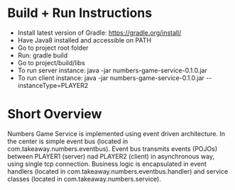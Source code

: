 # Build + Run Instructions

* Install latest version of Gradle: https://gradle.org/install/
* Have Java8 installed and accessible on PATH
* Go to project root folder
* Run: gradle build
* Go to project/build/libs
* To run server instance: java -jar numbers-game-service-0.1.0.jar
* To run client instance: java -jar numbers-game-service-0.1.0.jar --instanceType=PLAYER2

# Short Overview

Numbers Game Service is implemented using event driven architecture. In the center is simple event bus
(located in com.takeaway.numbers.eventbus). Event bus transmits events (POJOs) between PLAYER1 (server) nad PLAYER2
(client) in asynchronous way, using single tcp connection.
Business logic is encapsulated in event handlers (located in com.takeaway.numbers.eventbus.handler) and service classes
(located in com.takeaway.numbers.service).


